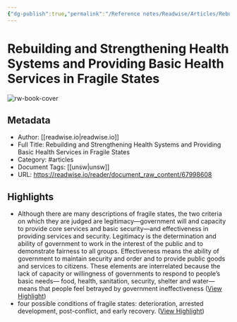 ```yaml
---
{"dg-publish":true,"permalink":"/Reference notes/Readwise/Articles/Rebuilding and Strengthening Health Systems and Providing Basic Health Services in Fragile States/"}
---
```


# Rebuilding and Strengthening Health Systems and Providing Basic Health Services in Fragile States

![rw-book-cover](https://readwise-assets.s3.amazonaws.com/static/images/article1.be68295a7e40.png)

## Metadata
- Author: [[readwise.io\|readwise.io]]
- Full Title: Rebuilding and Strengthening Health Systems and Providing Basic Health Services in Fragile States
- Category: #articles
- Document Tags: [[unsw\|unsw]] 
- URL: https://readwise.io/reader/document_raw_content/67998608

## Highlights
- Although there are many descriptions of fragile states, the two criteria on which they are judged are legitimacy—government will and capacity to provide core services and basic security—and effectiveness in providing services and security. Legitimacy is the determination and ability of government to work in the interest of the public and to demonstrate fairness to all groups. Effectiveness means the ability of government to maintain security and order and to provide public goods and services to citizens. These elements are interrelated because the lack of capacity or willingness of governments to respond to people’s basic needs— food, health, sanitation, security, shelter and water—means that people feel betrayed by government ineffectiveness ([View Highlight](https://read.readwise.io/read/01h4mkt9c6547bj5fagxkm054m))
- four possible conditions of fragile states: deterioration, arrested development, post-conflict, and early recovery. ([View Highlight](https://read.readwise.io/read/01h4mkst8jvvadnyyaj3gv0ytg))
